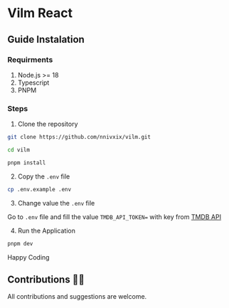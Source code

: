 # Vilm React

## Guide Instalation

### Requirments

1. Node.js >= 18
2. Typescript
3. PNPM

### Steps

1. Clone the repository

```bash
git clone https://github.com/nnivxix/vilm.git
```

```bash
cd vilm
```

```bash
pnpm install
```

2. Copy the `.env` file

```bash
cp .env.example .env
```

3. Change value the `.env` file

Go to `.env` file and fill the value `TMDB_API_TOKEN=` with key from [TMDB API](https://developer.themoviedb.org/docs/getting-started)

4. Run the Application

```bash
pnpm dev
```

Happy Coding

## Contributions 🎉👋

All contributions and suggestions are welcome.
